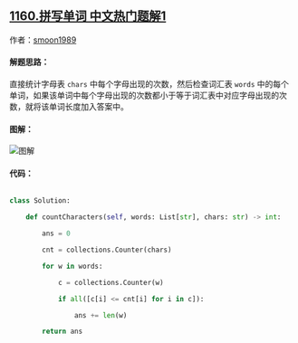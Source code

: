 ## [1160.拼写单词 中文热门题解1](https://leetcode.cn/problems/find-words-that-can-be-formed-by-characters/solutions/100000/tong-ji-python3-by-smoon1989)

作者：[smoon1989](https://leetcode.cn/u/smoon1989)

#### 解题思路：

直接统计字母表 `chars` 中每个字母出现的次数，然后检查词汇表 `words` 中的每个单词，如果该单词中每个字母出现的次数都小于等于词汇表中对应字母出现的次数，就将该单词长度加入答案中。

#### 图解：

![图解](https://pic.leetcode-cn.com/545be33139677e5ef8de527255c93d11b21ffc77a020f22cabec2779f95e0415.gif)

#### 代码：

```python [-python]
class Solution:
    def countCharacters(self, words: List[str], chars: str) -> int:
        ans = 0
        cnt = collections.Counter(chars)
        for w in words:
            c = collections.Counter(w)
            if all([c[i] <= cnt[i] for i in c]):
                ans += len(w)
        return ans
```
